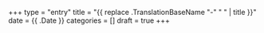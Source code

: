 +++
type = "entry"
title = "{{ replace .TranslationBaseName "-" " " | title }}"
date = {{ .Date }}
categories = []
draft = true
+++
